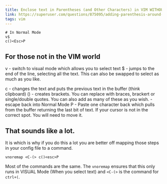 ```yaml
---
title: Enclose text in Parentheses (and Other Characters) in VIM WITHOUT PLUGINS
link: https://superuser.com/questions/875095/adding-parenthesis-around-highlighted-text-in-vim
tags: vim 
---
```


```vim
# In Normal Mode
v$
c()<Esc>P
```

## For those not in the VIM world

v - switch to visual mode which allows you to select text
$ - jumps to the end of the line, selecting all the text. This can also be swapped to select as much as you like.

c - changes the text and puts the previous text in the buffer (think clipboard)
() - creates brackets. You can replace with braces, brackert or single/double quotes. You can also add as many of these as you wish.
<Esc> - escape back into Normal Mode
P - Paste one character back which pulls from the buffer returning the last bit of text. If your cursor is not in the correct spot. You will need to move it.

## That sounds like a lot.

It is which is why if you do this a lot you are better off mapping those steps in your config file to a command. 

```vim
vnoremap <C-(> c()<esc>P
```

Most of the commands are the same. The `vnoremap` ensures that this only runs in VISUAL Mode (When you select text) and `<C-(>` is the command for `ctrl+(`.
